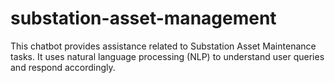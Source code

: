 # substation-asset-management
This chatbot provides assistance related to Substation Asset Maintenance tasks. It uses natural language processing (NLP) to understand user queries and respond accordingly.
